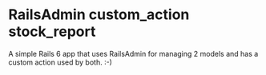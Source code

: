 # RailsAdmin custom_action stock_report  

A simple Rails 6 app that uses RailsAdmin for managing 2 models and has a custom action used by both. :-)
